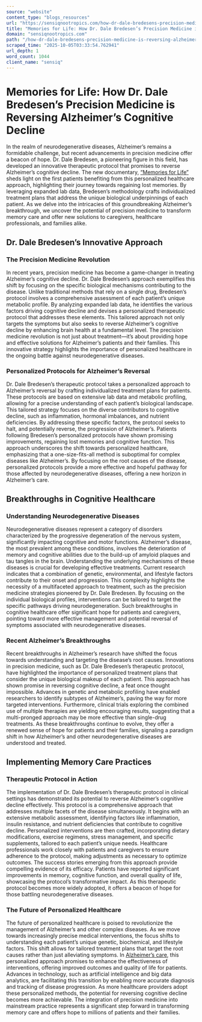 ```yaml
---
source: "website"
content_type: "blogs_resources"
url: "https://sensiqnootropics.com/how-dr-dale-bredesens-precision-medicine-is-reversing-alzheimers/"
title: "Memories for Life: How Dr. Dale Bredesen’s Precision Medicine is Reversing Alzheimer’s Cognitive Decline"
domain: "sensiqnootropics.com"
path: "/how-dr-dale-bredesens-precision-medicine-is-reversing-alzheimers/"
scraped_time: "2025-10-05T03:33:54.762941"
url_depth: 1
word_count: 1044
client_name: "sensiq"
---
```


# Memories for Life: How Dr. Dale Bredesen’s Precision Medicine is Reversing Alzheimer’s Cognitive Decline

In the realm of neurodegenerative diseases, Alzheimer’s remains a formidable challenge, but recent advancements in precision medicine offer a beacon of hope. Dr. Dale Bredesen, a pioneering figure in this field, has developed an innovative therapeutic protocol that promises to reverse Alzheimer’s cognitive decline. The new documentary, [“Memories for Life”](https://memoriesforlifefilm.com/) sheds light on the first patients benefiting from this personalized healthcare approach, highlighting their journey towards regaining lost memories. By leveraging expanded lab data, Bredesen’s methodology crafts individualized treatment plans that address the unique biological underpinnings of each patient. As we delve into the intricacies of this groundbreaking Alzheimer’s breakthrough, we uncover the potential of precision medicine to transform memory care and offer new solutions to caregivers, healthcare professionals, and families alike.

## Dr. Dale Bredesen’s Innovative Approach

### The Precision Medicine Revolution

In recent years, precision medicine has become a game-changer in treating Alzheimer’s cognitive decline. Dr. Dale Bredesen’s approach exemplifies this shift by focusing on the specific biological mechanisms contributing to the disease. Unlike traditional methods that rely on a single drug, Bredesen’s protocol involves a comprehensive assessment of each patient’s unique metabolic profile. By analyzing expanded lab data, he identifies the various factors driving cognitive decline and devises a personalized therapeutic protocol that addresses these elements. This tailored approach not only targets the symptoms but also seeks to reverse Alzheimer’s cognitive decline by enhancing brain health at a fundamental level. The precision medicine revolution is not just about treatment—it’s about providing hope and effective solutions for Alzheimer’s patients and their families. This innovative strategy highlights the importance of personalized healthcare in the ongoing battle against neurodegenerative diseases.

### Personalized Protocols for Alzheimer’s Reversal

Dr. Dale Bredesen’s therapeutic protocol takes a personalized approach to Alzheimer’s reversal by crafting individualized treatment plans for patients. These protocols are based on extensive lab data and metabolic profiling, allowing for a precise understanding of each patient’s biological landscape. This tailored strategy focuses on the diverse contributors to cognitive decline, such as inflammation, hormonal imbalances, and nutrient deficiencies. By addressing these specific factors, the protocol seeks to halt, and potentially reverse, the progression of Alzheimer’s. Patients following Bredesen’s personalized protocols have shown promising improvements, regaining lost memories and cognitive function. This approach underscores the shift towards personalized healthcare, emphasizing that a one-size-fits-all method is suboptimal for complex diseases like Alzheimer’s. By focusing on the root causes of the disease, personalized protocols provide a more effective and hopeful pathway for those affected by neurodegenerative diseases, offering a new horizon in Alzheimer’s care.

## Breakthroughs in Cognitive Healthcare

### Understanding Neurodegenerative Diseases

Neurodegenerative diseases represent a category of disorders characterized by the progressive degeneration of the nervous system, significantly impacting cognitive and motor functions. Alzheimer’s disease, the most prevalent among these conditions, involves the deterioration of memory and cognitive abilities due to the build-up of amyloid plaques and tau tangles in the brain. Understanding the underlying mechanisms of these diseases is crucial for developing effective treatments. Current research indicates that a combination of genetic, environmental, and lifestyle factors contribute to their onset and progression. This complexity highlights the necessity of a multifaceted approach to treatment, such as the precision medicine strategies pioneered by Dr. Dale Bredesen. By focusing on the individual biological profiles, interventions can be tailored to target the specific pathways driving neurodegeneration. Such breakthroughs in cognitive healthcare offer significant hope for patients and caregivers, pointing toward more effective management and potential reversal of symptoms associated with neurodegenerative diseases.

### Recent Alzheimer’s Breakthroughs

Recent breakthroughs in Alzheimer’s research have shifted the focus towards understanding and targeting the disease’s root causes. Innovations in precision medicine, such as Dr. Dale Bredesen’s therapeutic protocol, have highlighted the importance of personalized treatment plans that consider the unique biological makeup of each patient. This approach has shown promise in reversing cognitive decline, a feat once thought impossible. Advances in genetic and metabolic profiling have enabled researchers to identify subtypes of Alzheimer’s, paving the way for more targeted interventions. Furthermore, clinical trials exploring the combined use of multiple therapies are yielding encouraging results, suggesting that a multi-pronged approach may be more effective than single-drug treatments. As these breakthroughs continue to evolve, they offer a renewed sense of hope for patients and their families, signaling a paradigm shift in how Alzheimer’s and other neurodegenerative diseases are understood and treated.

## Implementing Memory Care Practices

### Therapeutic Protocol in Action

The implementation of Dr. Dale Bredesen’s therapeutic protocol in clinical settings has demonstrated its potential to reverse Alzheimer’s cognitive decline effectively. This protocol is a comprehensive approach that addresses multiple facets of the disease simultaneously. It begins with an extensive metabolic assessment, identifying factors like inflammation, insulin resistance, and nutrient deficiencies that contribute to cognitive decline. Personalized interventions are then crafted, incorporating dietary modifications, exercise regimens, stress management, and specific supplements, tailored to each patient’s unique needs. Healthcare professionals work closely with patients and caregivers to ensure adherence to the protocol, making adjustments as necessary to optimize outcomes. The success stories emerging from this approach provide compelling evidence of its efficacy. Patients have reported significant improvements in memory, cognitive function, and overall quality of life, showcasing the protocol’s transformative impact. As this therapeutic protocol becomes more widely adopted, it offers a beacon of hope for those battling neurodegenerative diseases.

### The Future of Personalized Healthcare

The future of personalized healthcare is poised to revolutionize the management of Alzheimer’s and other complex diseases. As we move towards increasingly precise medical interventions, the focus shifts to understanding each patient’s unique genetic, biochemical, and lifestyle factors. This shift allows for tailored treatment plans that target the root causes rather than just alleviating symptoms. In [Alzheimer’s care](https://sensiqnootropics.com//alzheimers-and-nootropics-latest-research/), this personalized approach promises to enhance the effectiveness of interventions, offering improved outcomes and quality of life for patients. Advances in technology, such as artificial intelligence and big data analytics, are facilitating this transition by enabling more accurate diagnosis and tracking of disease progression. As more healthcare providers adopt these personalized methods, the potential for reversing cognitive decline becomes more achievable. The integration of precision medicine into mainstream practice represents a significant step forward in transforming memory care and offers hope to millions of patients and their families.